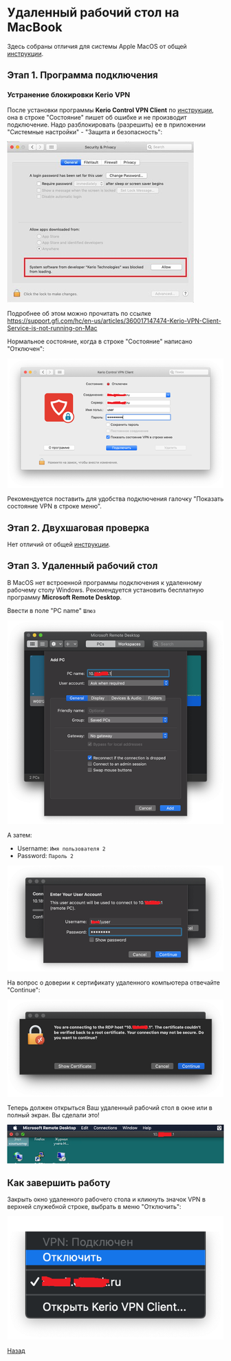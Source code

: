 ---
---
# Удаленный рабочий стол на MacBook

Здесь собраны отличия для системы Apple MacOS от общей [инструкции][back].

## Этап 1. Программа подключения

### Устранение блокировки Kerio VPN

После установки программы **Kerio Control VPN Client** по [инструкции][download], она в строке "Состояние" пишет об ошибке и не производит подключение. Надо разблокировать (разрешить) ее в приложении "Системные настройки" - "Защита и безопасность":

![pic-unblock]

Подробнее об этом можно прочитать по ссылке <https://support.gfi.com/hc/en-us/articles/360017147474-Kerio-VPN-Client-Service-is-not-running-on-Mac>

Нормальное состояние, когда в строке "Состояние" написано "Отключен":

![pic-connect-mac]

Рекомендуется поставить для удобства подключения галочку "Показать состояние VPN в строке меню".

## Этап 2. Двухшаговая проверка

Нет отличий от общей [инструкции][back].

## Этап 3. Удаленный рабочий стол

В MacOS нет встроенной программы подключения к удаленному рабочему столу Windows. Рекомендуется установить бесплатную программу **Microsoft Remote Desktop**.

Ввести в поле "PC name" `Шлюз`

![pic-rdp-mac]

А затем:

* Username: `Имя пользователя 2`
* Password: `Пароль 2`

![pic-user2-mac]

На вопрос о доверии к сертификату удаленного компьютера отвечайте "Continue":

![pic-pc2-mac]

Теперь должен открыться Ваш удаленный рабочий стол в окне или в полный экран. Вы сделали это!

![pic-desktop-mac]

## Как завершить работу

Закрыть окно удаленного рабочего стола и кликнуть значок VPN в верхней служебной строке, выбрать в меню "Отключить":

![pic-disconnect-mac]

[Назад][back]

[download]: download "Скачать"
[back]: index "Основная инструкция"

[pic-unblock]: assets/images/KerioVPN_Mac.jpg "Как разблокировать"
[pic-connect-mac]: assets/images/connect-mac.png "Как подключиться"
[pic-rdp-mac]: assets/images/rdp-mac.png "Как добавить новый PC"
[pic-user2-mac]: assets/images/user2-mac.png "Как ввести учетные данные"
[pic-pc2-mac]: assets/images/pc2-mac.png "Как игнорировать предупреждение"
[pic-desktop-mac]: assets/images/desktop-mac.png "Удаленный рабочий стол Windows"
[pic-disconnect-mac]: assets/images/disconnect-mac.png "Меню отключения в VPN"
